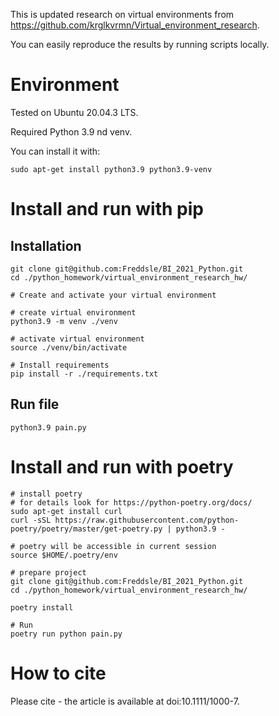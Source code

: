 This is updated research on virtual environments from https://github.com/krglkvrmn/Virtual_environment_research. 

You can easily reproduce the results by running scripts locally. 

# Environment

Tested on Ubuntu 20.04.3 LTS.

Required Python 3.9 nd venv.

You can install it with:
```console
sudo apt-get install python3.9 python3.9-venv
```
# Install and run with pip
## Installation

```console
git clone git@github.com:Freddsle/BI_2021_Python.git
cd ./python_homework/virtual_environment_research_hw/

# Create and activate your virtual environment

# create virtual environment
python3.9 -m venv ./venv

# activate virtual environment
source ./venv/bin/activate

# Install requirements
pip install -r ./requirements.txt
```

## Run file
```console
python3.9 pain.py
```

# Install and run with poetry
```console
# install poetry
# for details look for https://python-poetry.org/docs/
sudo apt-get install curl
curl -sSL https://raw.githubusercontent.com/python-poetry/poetry/master/get-poetry.py | python3.9 -

# poetry will be accessible in current session
source $HOME/.poetry/env

# prepare project
git clone git@github.com:Freddsle/BI_2021_Python.git
cd ./python_homework/virtual_environment_research_hw/

poetry install

# Run
poetry run python pain.py

```

# How to cite
Please cite - the article is available at doi:10.1111/1000-7.
